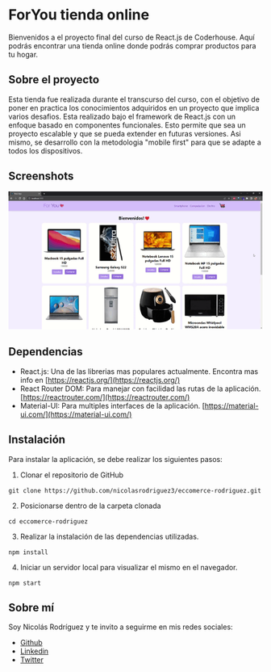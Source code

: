 # ForYou tienda online

Bienvenidos a el proyecto final del curso de React.js de Coderhouse.
Aquí podrás encontrar una tienda online donde podrás comprar productos para tu hogar.

## Sobre el proyecto
Esta tienda fue realizada durante el transcurso del curso, con el objetivo de poner en practica los conocimientos adquiridos en un proyecto que implica varios desafios.
Esta realizado bajo el framework de React.js con un enfoque basado en componentes funcionales. Esto permite que sea un proyecto escalable y que se pueda extender en futuras versiones.
Asi mismo, se desarrollo con la metodologia "mobile first" para que se adapte a todos los dispositivos.

## Screenshots
![Demo](./public/demo.gif)

## Dependencias
* React.js: Una de las librerias mas populares actualmente. Encontra mas info en [https://reactjs.org/](https://reactjs.org/)
* React Router DOM: Para manejar con facilidad las rutas de la aplicación. [https://reactrouter.com/](https://reactrouter.com/)
* Material-UI: Para multiples interfaces de la aplicación. [https://material-ui.com/](https://material-ui.com/)

## Instalación
Para instalar la aplicación, se debe realizar los siguientes pasos:
1. Clonar el repositorio de GitHub
~~~
git clone https://github.com/nicolasrodriguez3/eccomerce-rodriguez.git
~~~
2. Posicionarse dentro de la carpeta clonada
~~~
cd eccomerce-rodriguez
~~~
3. Realizar la instalación de las dependencias utilizadas.
~~~
npm install
~~~
4. Iniciar un servidor local para visualizar el mismo en el navegador.
~~~
npm start
~~~

## Sobre mí
Soy Nicolás Rodríguez y te invito a seguirme en mis redes sociales:

- [Github](https://github.com/nicolasrodriguez3)
- [Linkedin](https://www.linkedin.com/in/nirodriguez/)
- [Twitter](https://twitter.com/nicolasrodriguez)